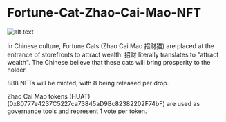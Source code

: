 # Fortune-Cat-Zhao-Cai-Mao-NFT

![alt text](https://github.com/marcusdantan/Fortune-Cat-Zhao-Cai-Mao-NFT/Zhao-Cai-Mao/Fortune-Cat-(Zhao-Cai-Mao)-Cover-Photo.png)

In Chinese culture, Fortune Cats (Zhao Cai Mao 招财猫) are placed at the entrance of storefronts to attract wealth. 
招财 literally translates to "attract wealth". The Chinese believe that these cats will bring prosperity to the holder.

888 NFTs will be minted, with 8 being released per drop. 

Zhao Cai Mao tokens (HUAT) (0x80777e4237C5227ca73845aD9Bc82382202F74bF) are used as governance tools and represent 1 vote per token. 
